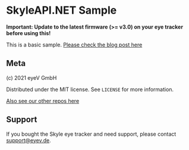 # SkyleAPI.NET Sample

**Important: Update to the latest firmware (>= v3.0) on your eye tracker before using this!**

This is a basic sample. [Please check the blog post here](https://eyev.de/2021/08/12/a-sample-wpf-c-client-for-skyle)

## Meta

(c) 2021 eyeV GmbH

Distributed under the MIT license. See ``LICENSE`` for more information.

[Also see our other repos here](https://github.com/eyev-de)

## Support

If you bought the Skyle eye tracker and need support, please contact support@eyev.de.
